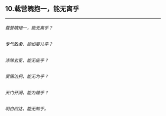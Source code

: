## 10.载营魄抱一，能无离乎
---


###### 载营魄抱一，能无离乎？

###### 专气致柔，能如婴儿乎？

###### 涤除玄览，能无疵乎？

###### 爱国治民，能无为乎？

###### 天门开阖，能为雌乎？

###### 明白四达，能无知乎。

######  

